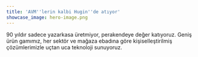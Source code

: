 ```yaml
---
title: 'AVM''lerin kalbi Hugin''de atıyor'
showcase_image: hero-image.png
---
```


90 yıldır sadece yazarkasa üretmiyor, perakendeye değer katıyoruz. Geniş ürün gamımız, her sektör ve mağaza ebadına göre kişiselleştirilmiş çözümlerimizle uçtan uca teknoloji sunuyoruz.